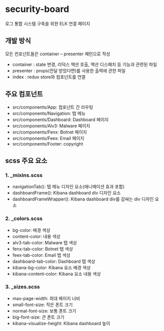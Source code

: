 ﻿# security-board
로그 통합 시스템 구축을 위한 ELK 연결 페이지

## 개발 방식
모든 컨포넌트들은 container – presenter 패턴으로 작성
- container : state 변경, 리덕스 액션 호출, 액션 디스패치 등 기능과 관련된 파일
- presenter : props(전달 받았다면)를 사용한 출력에 관한 파일
- index : redux store와 컴포넌트를 연결

## 주요 컴포넌트
- src/components/App: 컴포넌트 간 라우팅
- src/components/Navigation: 탭 메뉴
- src/components/Dashboard: Dashboard 페이지
- src/components/Alv3: Malware 페이지
- src/components/Fenx: Botnet 페이지
- src/components/Feex: Email 페이지
- src/components/Footer: copyright

## scss 주요 요소
### 1. _mixins.scss
- navigationTab(): 탭 메뉴 디자인 요소(애니메이션 효과 포함)
- dashboardFrame(): Kibana dashboard div 디자인 요소
- dashboardFrameWrapper(): Kibana dashboard div를 감싸는 div 디자인 요소

### 2. _colors.scss
- bg-color: 배경 색상
- content-color: 내용 색상
- alv3-tab-color: Malware 탭 색상
- fenx-tab-color: Botnet 탭 색상
- feex-tab-color: Email 탭 색상
- dashboard-tab-color: Dashboard 탭 색상
- kibana-bg-color: Kibana 요소 배경 색상
- kibana-content-color: Kibana 요소 내용 색상

### 3. _sizes.scss
- max-page-width: 최대 페이지 너비
- small-font-size: 작은 폰트 크기 
- normal-font-size: 보통 폰트 크기
- big-font-size: 큰 폰트 크기
- kibana-visualize-height: Kibana dashboard 높이  
